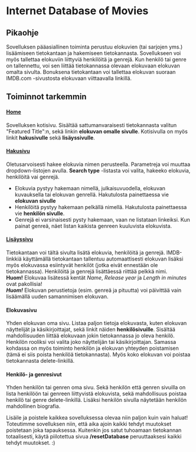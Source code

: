 # Internet Database of Movies

## Pikaohje

Sovelluksen pääasiallinen toiminta perustuu elokuvien (tai sarjojen yms.) lisäämiseen tietokantaan ja hakemiseen tietokannasta. Sovellukseen voi myös tallettaa elokuviin liittyviä henkilöitä ja genrejä. Kun henkilö tai genre on tallennettu, voi sen liittää tietokannassa olevaan elokuvaan elokuvan omalta sivulta. Bonuksena tietokantaan voi tallettaa elokuvan suoraan IMDB.com -sivustosta elokuvaan viittaavalla linkillä.

## Toiminnot tarkemmin


#### [Home](http://tikapetyo.herokuapp.com/)
Sovelluksen kotisivu. Sisältää sattumanvaraisesti tietokannasta valitun "Featured Title":n, sekä linkin **elokuvan omalle sivulle**. Kotisivulla on myös linkit **hakusivulle** sekä **lisäyssivulle**.

#### [Hakusivu](http://tikapetyo.herokuapp.com/search)
Oletusarvoisesti hakee elokuvia nimen perusteella. Parametreja voi muuttaa dropdown-listojen avulla.
**Search type** -listasta voi valita, hakeeko elokuvia, henkilöitä vai genrejä.
- Elokuvia pystyy hakemaan nimellä, julkaisuvuodella, elokuvan kuvauksella tai elokuvan genrellä. Hakutulosta painettaessa vie **elokuvan sivulle**
- Henkilöitä pystyy hakemaan pelkällä nimellä. Hakutulosta painettaessa vie **henkilön sivulle**.
- Genrejä ei varsinaisesti pysty hakemaan, vaan ne listataan linkeiksi. Kun painat genreä, näet listan kaikista genreen kuuluvista elokuvista.

#### [Lisäyssivu](http://tikapetyo.herokuapp.com/add)
Tietokantaan voi tältä sivulta lisätä elokuvia, henkilöitä ja genrejä. IMDB-linkkiä käyttämällä tietokantaan tallentuu automaattisesti elokuvan lisäksi myös elokuvassa esiintyvät henkilöt (jotka eivät ennestään ole tietokannassa). Henkilöitä ja genrejä lisättäessä riittää pelkkä nimi.</br>
**Huom!** Elokuvaa lisätessä kentät *Name*, *Release year* ja *Length in minutes* ovat pakollisia!</br>
**_Huom!_** Elokuvan perustietoja (esim. genreä ja pituutta) voi päivittää vain lisäämällä uuden samannimisen elokuvan.

#### Elokuvasivu
Yhden elokuvan oma sivu. Listaa paljon tietoja elokuvasta, kuten elokuvan näyttelijät ja käsikirjoittajat, sekä linkit näiden **henkilösivuille**. Sisältää mahdollisuuden liittää elokuvaan jokin tietokannassa jo oleva henkilö. Henkilön rooliksi voi valita joko näyttelijän tai käsikirjoittajan. Samassa kohdassa on myös toiminto henkilön ja elokuvan yhteyden poistamisen (tämä ei siis poista henkilöä tietokannasta). Myös koko elokuvan voi poistaa tietokannasta delete-linkillä.

#### Henkilö- ja genresivut
Yhden henkilön tai genren oma sivu. Sekä henkilön että genren sivuilla on lista henkilöön tai genreen liittyvistä elokuvista, sekä mahdollisuus poistaa henkilö tai genre delete-linkillä. Lisäksi henkilön sivulla näytetään henkilön mahdollinen biografia.


Lisäile ja poistele kaikkea sovelluksessa olevaa niin paljon kuin vain haluat! Toteutimme sovelluksen niin, että aika ajoin kaikki tehdyt muutokset poistetaan joka tapauksessa. Kuitenkin jos satut tuhoamaan tietokannan totaalisesti, käytä piilotettua sivua **/resetDatabase** peruuttaaksesi kaikki tehdyt muutokset. :)
